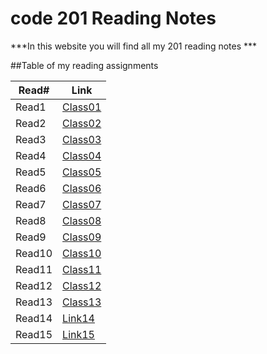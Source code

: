 # code 201 Reading Notes

***In this website you will find all my 201 reading notes ***

##Table of my reading assignments

Read#   |  Link
-----------|-----------
Read1      | [Class01](https://aseelsamer.github.io/reading-notess/class01)
Read2      | [Class02](https://aseelsamer.github.io/reading-notess/class02)
Read3      | [Class03](https://aseelsamer.github.io/reading-notess/class03)
Read4      | [Class04](https://aseelsamer.github.io/reading-notess/class04)
Read5      | [Class05](https://aseelsamer.github.io/reading-notess/class05)
Read6      | [Class06](https://aseelsamer.github.io/reading-notess/class06)
Read7      | [Class07](https://aseelsamer.github.io/reading-notess/class07)
Read8      | [Class08](https://aseelsamer.github.io/reading-notess/class08)
Read9      | [Class09](https://aseelsamer.github.io/reading-notess/class09)
Read10     | [Class10](https://aseelsamer.github.io/reading-notess/class10)
Read11     | [Class11](https://aseelsamer.github.io/reading-notess/class11)
Read12     | [Class12](https://aseelsamer.github.io/reading-notess/class12)
Read13     | [Class13](https://aseelsamer.github.io/reading-notess/class12)
Read14     | [Link14]()
Read15     | [Link15]()